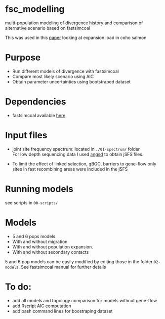 # fsc_modelling
multi-population modeling of divergence history and comparison of alternative scenario based on fastsimcoal

This was used in this [paper](https://www.biorxiv.org/content/10.1101/732750v3) looking at expansion load in coho salmon 

# Purpose
* Run different models of divergence with fastsimcoal  
* Compare most likely scenario using AIC  
* Obtain parameter uncertainties using bootstraped dataset  

# Dependencies
* fastsimcoal available [here](http://cmpg.unibe.ch/software/fastsimcoal2/)

# Input files 
* joint site frequency spectrum: located in `./01-spectrum/` folder  
For low depth sequencing data I used [angsd](http://www.popgen.dk/angsd/index.php/ANGSD#Overview) to obtain jSFS files.

* To limit the effect of linked selection, gBGC, barriers to gene-flow only sites in fast recombining areas were included in the jSFS

# Running models 
see scripts in `00-scripts/` 

# Models 
* 5 and 6 pops models
* With and without migration. 
* With and without population expansion.
* With and without secondary contacts

5 and 6 pop models can be easily modified by editing those in the folder `02-models`.
See fastsimcoal manual for further details

# To do:

* add all models and topology comparison for models without gene-flow 
* add Rscript AIC computation
* add bash command lines for boostraping dataset
